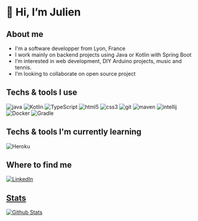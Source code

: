 <h1>👋 Hi, I’m Julien</h1>

<h2>About me</h2>

- I'm a software developper from Lyon, France
- I work mainly on backend projects using Java or Kotlin with Spring Boot
- I’m interested in web development, DIY Arduino projects, music and tennis.
- I’m looking to collaborate on open source project

<h2>Techs & tools I use</h2>

<p>
  <img alt="java" src="https://img.shields.io/badge/-Java-E34A86?style=flat-square&logo=java&logoColor=white" /> 
  <img alt="Kotlin" src="https://img.shields.io/badge/-Kotlin-F47F24?style=flat-square&logo=kotlin&logoColor=white" />
  <img alt="TypeScript" src="https://img.shields.io/badge/-TypeScript-007ACC?style=flat-square&logo=typescript&logoColor=white" />
  <img alt="html5" src="https://img.shields.io/badge/-HTML5-E34F26?style=flat-square&logo=html5&logoColor=white" />
  <img alt="css3" src="https://img.shields.io/badge/-CSS3-1572B6?style=flat-square&logo=css3&logoColor=white" />
  <img alt="git" src="https://img.shields.io/badge/-Git-F05032?style=flat-square&logo=git&logoColor=white" />
  <img alt="maven" src="https://img.shields.io/badge/-Maven-bf2047?style=flat-square&logo=maven&logoColor=white" />
  <img alt="intellij" src="https://img.shields.io/badge/-IntelliJ-black?style=flat-square&logo=intellij&logoColor=white" />
  <img alt="Docker" src="https://img.shields.io/badge/-Docker-1572B6?style=flat-square&logo=docker&logoColor=white" />
  <img alt="Gradle" src="https://img.shields.io/badge/-Gradle-02303A?style=flat-square&logo=gradle&logoColor=white" />
</p>

<h2>Techs & tools I'm currently learning</h2>

<p>
  <img alt="Heroku" src="https://img.shields.io/badge/-Heroku-430098?style=flat-square&logo=heroku&logoColor=white" />
</p>

<h2>Where to find me</h2>

<a href="https://www.linkedin.com/in/julien-verbeke-22412810b" target="_blank"><img alt="LinkedIn" src="https://img.shields.io/badge/linkedin-%230077B5.svg?&style=for-the-badge&logo=linkedin&logoColor=white" />

<h2>Stats</h2>

<img src="https://github-readme-stats.vercel.app/api?username=JuVerbeke&show_icons=true&theme=graywhite" alt="Github Stats" />
